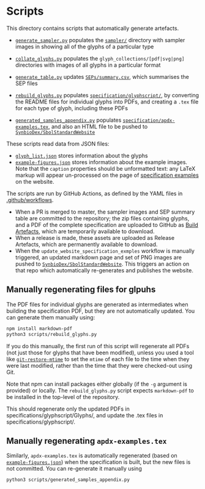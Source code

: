 # Scripts

This directory contains scripts that automatically generate artefacts.

* [`generate_sampler.py`](./generate_sampler.py) populates the [`sampler/`](../sampler) directory with sampler images in showing all of the glyphs of a particular type
* [`collate_glyphs.py`](./collate_glyphs.py) populates the `glyph_collections/[pdf|svg|png]` directories with images of all glyphs in a particular format
* [`generate_table.py`](./generate_table.py) updates [`SEPs/summary.csv`](../SEPs/summary.csv), which summarises the SEP files


* [`rebuild_glyphs.py`](./rebuild_glyphs.py) populates [`specification/glyphscript/`](../specification/glyphscript), by converting the README files for individual glyphs into PDFs, and creating a `.tex` file for each type of glyph, including these PDFs
* [`generated_samples_appendix.py`](./generate_examples_appendix.py) populates [`specification/apdx-examples.tex`](../specification/apdx-examples.tex), and also an HTML file to be pushed to [`SynbioDex/SbolStandardWebsite`](https://github.com/SynBioDex/SbolStandardWebsite)

These scripts read data from JSON files:

* [`glyph_list.json`](./glyph_list.json) stores information about the glyphs
* [`example-figures.json`](./example-figures.json) stores information about the example images. Note that the `caption` properties should be unformatted text: any LaTeX markup will appear un-processed on the page of [specification examples](https://sbolstandard.org/visual-spec-examples/) on the website.

The scripts are run by GitHub Actions, as defined by the YAML files in [.github/workflows](../.github/workflows).

* When a PR is merged to master, the sampler images and SEP summary table are committed to the repository; the zip files containing glyphs, and a PDF of the complete specification are uploaded to GitHub as [Build Artefacts](https://docs.github.com/en/free-pro-team@latest/actions/guides/storing-workflow-data-as-artifacts), which are temporarily available to download.
* When a release is made, these assets are uploaded as Release Artefacts, which are permanently available to download.
* When the `update_website_specification_exmples` workflow is manually triggered, an updated markdown page and set of PNG images are pushed to [`SynbioDex/SbolStandardWebsite`](https://github.com/SynBioDex/SbolStandardWebsite). This triggers an action on that repo which automatically re-generates and publishes the website.


## Manually regenerating files for glpuhs

The PDF files for individual glyphs are generated as intermediates when building the specification PDF, but they are not automatically updated.
 You can generate them manually using:
 
 ```bash
npm install markdown-pdf
python3 scripts/rebuild_glyphs.py
```

If you do this manually, the first run of this script will regenerate all PDFs (not just those for glyphs that have been modified), unless you used a tool like [`git-restore-mtime`](https://github.com/MestreLion/git-tools#git-restore-mtime) to set the `mtime` of each file to the time when they were last modified, rather than the time that they were checked-out using Git.

Note that npm can install packages either globally (if the `-g` argument is provided) or locally.
The `rebuild_glyphs.py` script expects `markdown-pdf` to be installed in the top-level of the repository.

This should regenerate only the updated PDFs in specifications/glyphscript/Glyphs/, and update the .tex files in specifications/glyphscript/.


## Manually regenerating `apdx-examples.tex` 

Similarly, `apdx-examples.tex` is automatically regenerated (based on [`example-figures.json`](./example-figures.json)) when the specification is built, but the new files is not committed.
You can re-generate it manually using

```bash
python3 scripts/generated_samples_appendix.py
```
